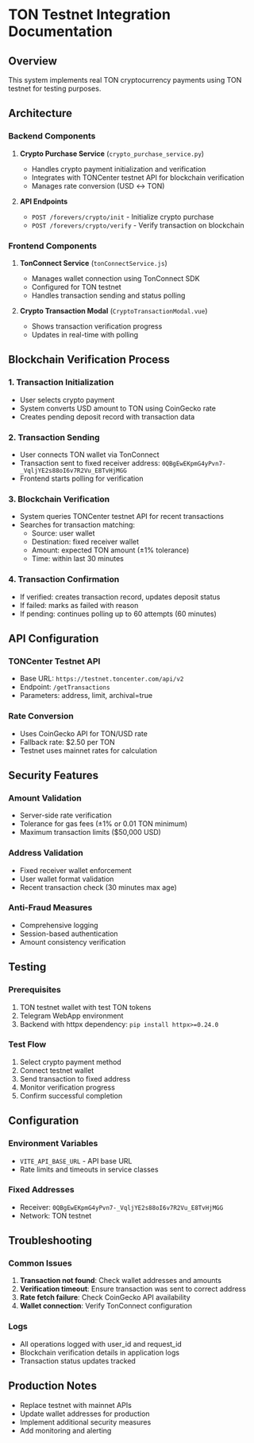 # TON Testnet Integration Documentation

## Overview

This system implements real TON cryptocurrency payments using TON testnet for testing purposes.

## Architecture

### Backend Components

1. **Crypto Purchase Service** (`crypto_purchase_service.py`)
   - Handles crypto payment initialization and verification
   - Integrates with TONCenter testnet API for blockchain verification
   - Manages rate conversion (USD ↔ TON)

2. **API Endpoints**
   - `POST /forevers/crypto/init` - Initialize crypto purchase
   - `POST /forevers/crypto/verify` - Verify transaction on blockchain

### Frontend Components

1. **TonConnect Service** (`tonConnectService.js`)
   - Manages wallet connection using TonConnect SDK
   - Configured for TON testnet
   - Handles transaction sending and status polling

2. **Crypto Transaction Modal** (`CryptoTransactionModal.vue`)
   - Shows transaction verification progress
   - Updates in real-time with polling

## Blockchain Verification Process

### 1. Transaction Initialization
- User selects crypto payment
- System converts USD amount to TON using CoinGecko rate
- Creates pending deposit record with transaction data

### 2. Transaction Sending
- User connects TON wallet via TonConnect
- Transaction sent to fixed receiver address: `0QBgEwEKpmG4yPvn7-_VqljYE2s88oI6v7R2Vu_E8TvHjMGG`
- Frontend starts polling for verification

### 3. Blockchain Verification
- System queries TONCenter testnet API for recent transactions
- Searches for transaction matching:
  - Source: user wallet
  - Destination: fixed receiver wallet
  - Amount: expected TON amount (±1% tolerance)
  - Time: within last 30 minutes

### 4. Transaction Confirmation
- If verified: creates transaction record, updates deposit status
- If failed: marks as failed with reason
- If pending: continues polling up to 60 attempts (60 minutes)

## API Configuration

### TONCenter Testnet API
- Base URL: `https://testnet.toncenter.com/api/v2`
- Endpoint: `/getTransactions`
- Parameters: address, limit, archival=true

### Rate Conversion
- Uses CoinGecko API for TON/USD rate
- Fallback rate: $2.50 per TON
- Testnet uses mainnet rates for calculation

## Security Features

### Amount Validation
- Server-side rate verification
- Tolerance for gas fees (±1% or 0.01 TON minimum)
- Maximum transaction limits ($50,000 USD)

### Address Validation
- Fixed receiver wallet enforcement
- User wallet format validation
- Recent transaction check (30 minutes max age)

### Anti-Fraud Measures
- Comprehensive logging
- Session-based authentication
- Amount consistency verification

## Testing

### Prerequisites
1. TON testnet wallet with test TON tokens
2. Telegram WebApp environment
3. Backend with httpx dependency: `pip install httpx>=0.24.0`

### Test Flow
1. Select crypto payment method
2. Connect testnet wallet
3. Send transaction to fixed address
4. Monitor verification progress
5. Confirm successful completion

## Configuration

### Environment Variables
- `VITE_API_BASE_URL` - API base URL
- Rate limits and timeouts in service classes

### Fixed Addresses
- Receiver: `0QBgEwEKpmG4yPvn7-_VqljYE2s88oI6v7R2Vu_E8TvHjMGG`
- Network: TON testnet

## Troubleshooting

### Common Issues
1. **Transaction not found**: Check wallet addresses and amounts
2. **Verification timeout**: Ensure transaction was sent to correct address
3. **Rate fetch failure**: Check CoinGecko API availability
4. **Wallet connection**: Verify TonConnect configuration

### Logs
- All operations logged with user_id and request_id
- Blockchain verification details in application logs
- Transaction status updates tracked

## Production Notes

- Replace testnet with mainnet APIs
- Update wallet addresses for production
- Implement additional security measures
- Add monitoring and alerting
